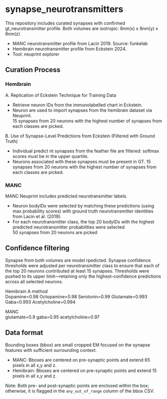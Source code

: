 # synapse_neurotransmitters

This repository includes curated synapses with confirmed gt_neurotransmitter profile. Both volumes are isotropic: 8nm(x) x 8nm(y) x 8nm(z) 

* MANC neurotransmitter profile from Lacin 2019. Source: funkelab
* Hemibrain neurotransmitter profile from Eckstein 2024.
* Tool: neuprint explorer 

## Curation Process 
### Hemibrain 

A. Replication of Eckstein Technique for Training Data
- Retrieve  neuron IDs from the immunolabelled chart in Eckstein.
- Neuron are used to import synapses from the hemibrain dataset via Neuprint.  
15 synapses from 20 neurons with the highest number of synapses from each classes are picked. 

B. Use of Synapse-Level Predictions from Eckstein (Filtered with Ground Truth)
- Individual predict nt synapses from the feather file are filtered: softmax scores must be in the upper quartile.
- Neurons associated with these synapses must be present in GT. 
15 synapses from 20 neurons with the highest number of synapses from each classes are picked. 

### MANC 
MANC Neuprint includes predicted neurotransmitter labels.
- Neuron bodyIDs were selected by matching these predictions (using max probability scores) with ground truth neurotransmitter identities from Lacin et al. (2019).
- For each neurotransmitter class, the top 20 bodyIDs with the highest predicted neurotransmitter probabilities were selected  
50 synapses from 20 neurons are picked

## Confidence filtering 

Synapse from both volumes are model rpedicted. Synapse confidence thresholds were adjusted per neurotransmitter class to ensure that each of the top 20 neurons contributed at least 15 synapses. Thresholds were pushed to its upper limit—retaining only the highest-confidence predictions across all selected neurons.

Hemibrain A method    
Dopamine=0.98
Octopamine=0.98
Serotonin=0.99
Glutamate=0.993
Gaba=0.993
Acetylcholine=0.994

MANC   
glutamate=0.9
gaba=0.95
acetylcholine=0.97 




## Data format 

Bounding boxes (bbox) are small cropped EM focused on the synapse features with sufficient surrounding context.  
* MANC: Bboxes are centered on pre-synaptic points and extend 65 pixels in all x,y and z. 
* Hemibrain: Bboxes are centered on pre-synaptic points and extend 15 pixels in all x,y and z.

Note: Both pre- and post-synaptic points are enclosed within the box; otherwise, it is flagged in the `any_out_of_range` column of the bbox CSV.

